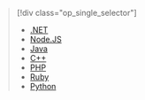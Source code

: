 > [!div class="op_single_selector"]
> * [.NET](../articles/storage/storage-dotnet-how-to-use-tables.md)
> * [Node.JS](../articles/storage/storage-nodejs-how-to-use-table-storage.md)
> * [Java](../articles/storage/storage-java-how-to-use-table-storage.md)
> * [C++](../articles/storage/storage-c-plus-plus-how-to-use-tables.md)
> * [PHP](../articles/storage/storage-php-how-to-use-table-storage.md)
> * [Ruby](../articles/storage/storage-ruby-how-to-use-table-storage.md)
> * [Python](../articles/storage/storage-python-how-to-use-table-storage.md)
> 
> 

